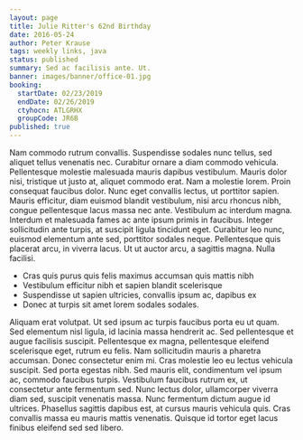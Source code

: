 ```yaml
---
layout: page
title: Julie Ritter's 62nd Birthday
date: 2016-05-24
author: Peter Krause
tags: weekly links, java
status: published
summary: Sed ac facilisis ante. Ut.
banner: images/banner/office-01.jpg
booking:
  startDate: 02/23/2019
  endDate: 02/26/2019
  ctyhocn: ATLGRHX
  groupCode: JR6B
published: true
---
```

Nam commodo rutrum convallis. Suspendisse sodales nunc tellus, sed aliquet tellus venenatis nec. Curabitur ornare a diam commodo vehicula. Pellentesque molestie malesuada mauris dapibus vestibulum. Mauris dolor nisi, tristique ut justo at, aliquet commodo erat. Nam a molestie lorem. Proin consequat faucibus dolor. Nunc eget convallis lectus, ut porttitor sapien. Mauris efficitur, diam euismod blandit vestibulum, nisi arcu rhoncus nibh, congue pellentesque lacus massa nec ante. Vestibulum ac interdum magna. Interdum et malesuada fames ac ante ipsum primis in faucibus. Integer sollicitudin ante turpis, at suscipit ligula tincidunt eget. Curabitur leo nunc, euismod elementum ante sed, porttitor sodales neque. Pellentesque quis placerat arcu, in viverra lacus. Ut ut auctor arcu, a sagittis magna. Nulla facilisi.

* Cras quis purus quis felis maximus accumsan quis mattis nibh
* Vestibulum efficitur nibh et sapien blandit scelerisque
* Suspendisse ut sapien ultricies, convallis ipsum ac, dapibus ex
* Donec at turpis sit amet lorem sodales sodales.

Aliquam erat volutpat. Ut sed ipsum ac turpis faucibus porta eu ut quam. Sed elementum nisl ligula, id lacinia massa hendrerit ac. Sed pellentesque et augue facilisis suscipit. Pellentesque ex magna, pellentesque eleifend scelerisque eget, rutrum eu felis. Nam sollicitudin mauris a pharetra accumsan. Donec consectetur enim mi.
Cras molestie leo eu lectus vehicula suscipit. Sed porta egestas nibh. Sed mauris elit, condimentum vel ipsum ac, commodo faucibus turpis. Vestibulum faucibus rutrum ex, ut consectetur ante fermentum sed. Nunc lectus dolor, ullamcorper viverra diam sed, suscipit venenatis massa. Nunc fermentum dictum augue id ultrices. Phasellus sagittis dapibus est, at cursus mauris vehicula quis. Cras convallis massa eu mauris mattis venenatis. Quisque id tortor eget lacus finibus eleifend sed sed libero.
